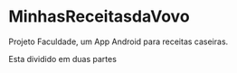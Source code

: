 # MinhasReceitasdaVovo
Projeto Faculdade, um App Android para receitas caseiras.

Esta dividido em duas partes
